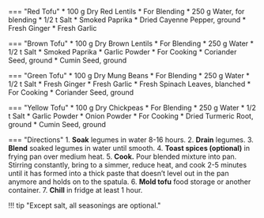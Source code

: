=== "Red Tofu"
    * 100 g Dry Red Lentils
    * For Blending
        * 250 g Water, for blending
        * 1/2 t Salt
        * Smoked Paprika
        * Dried Cayenne Pepper, ground
        * Fresh Ginger
        * Fresh Garlic

=== "Brown Tofu"
    * 100 g Dry Brown Lentils
    * For Blending
        * 250 g Water
        * 1/2 t Salt
        * Smoked Paprika
        * Garlic Powder
    * For Cooking
        * Coriander Seed, ground
        * Cumin Seed, ground

=== "Green Tofu"
    * 100 g Dry Mung Beans
    * For Blending
        * 250 g Water
        * 1/2 t Salt
        * Fresh Ginger
        * Fresh Garlic
        * Fresh Spinach Leaves, blanched
    * For Cooking
        * Coriander Seed, ground

=== "Yellow Tofu"
    * 100 g Dry Chickpeas
    * For Blending
        * 250 g Water
        * 1/2 t Salt
        * Garlic Powder
        * Onion Powder
    * For Cooking
        * Dried Turmeric Root, ground
        * Cumin Seed, ground

=== "Directions"
    1. **Soak** legumes in water 8-16 hours.
    2. **Drain** legumes.
    3. **Blend** soaked legumes in water until smooth.
    4. **Toast spices (optional)** in frying pan over medium heat.
    5. **Cook.** Pour blended mixture into pan. Stirring constantly, bring to a simmer, reduce heat, and cook 2-5 minutes until it has formed into a thick paste that doesn’t level out in the pan anymore and holds on to the spatula.
    6. **Mold tofu** food storage or another container.
    7. **Chill** in fridge at least 1 hour.

!!! tip "Except salt, all seasonings are optional."

[^hermannyt]:
    Fiedler, Julius.
    ["How to Turn ANY Legume into TOFU."](https://www.youtube.com/shorts/OSXW3xJ9Leo)
    [_YouTube: @BakingHermann._](https://www.youtube.com/@BakingHermann)
    24 September 2023.
[^hermann]:
    Fiedler, Julius.
    ["Any Legume Tofu (Zero Waste)."](https://bakinghermann.com/any-legume-tofu-zero-waste/)
    _Baking Hermann._
    21 February 2024.
